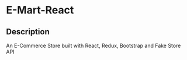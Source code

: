 # E-Mart-React

## Description
An E-Commerce Store built with React, Redux, Bootstrap and Fake Store API

